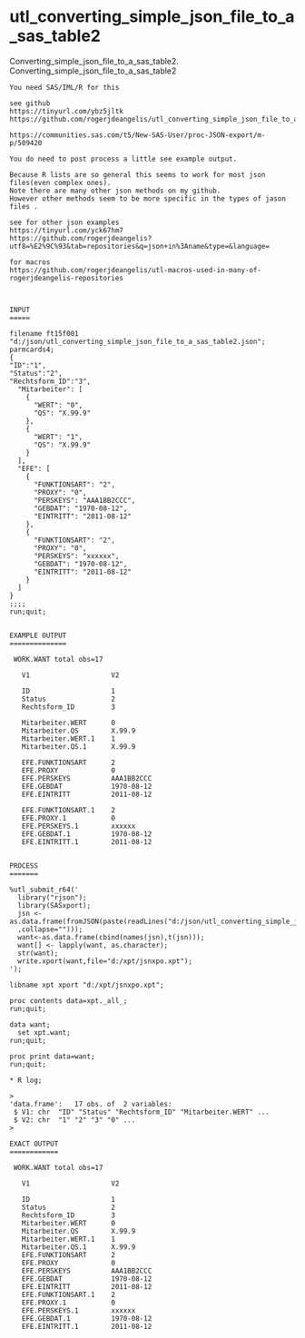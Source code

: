 # utl_converting_simple_json_file_to_a_sas_table2
Converting_simple_json_file_to_a_sas_table2.
    Converting_simple_json_file_to_a_sas_table2                                                                           
                                                                                                                          
    You need SAS/IML/R for this                                                                                           
                                                                                                                          
    see github                                                                                                            
    https://tinyurl.com/ybz5jltk                                                                                          
    https://github.com/rogerjdeangelis/utl_converting_simple_json_file_to_a_sas_table2                                    
                                                                                                                          
    https://communities.sas.com/t5/New-SAS-User/proc-JSON-export/m-p/509420                                               
                                                                                                                          
    You do need to post process a little see example output.                                                              
                                                                                                                          
    Because R lists are so general this seems to work for most json files(even complex ones).                             
    Note there are many other json methods on my github.                                                                  
    However other methods seem to be more specific in the types of jason files .                                          
                                                                                                                          
    see for other json examples                                                                                           
    https://tinyurl.com/yck67hm7                                                                                          
    https://github.com/rogerjdeangelis?utf8=%E2%9C%93&tab=repositories&q=json+in%3Aname&type=&language=                   
                                                                                                                          
    for macros                                                                                                            
    https://github.com/rogerjdeangelis/utl-macros-used-in-many-of-rogerjdeangelis-repositories                            
                                                                                                                          
                                                                                                                          
                                                                                                                          
    INPUT                                                                                                                 
    =====                                                                                                                 
                                                                                                                          
    filename ft15f001 "d:/json/utl_converting_simple_json_file_to_a_sas_table2.json";                                     
    parmcards4;                                                                                                           
    {                                                                                                                     
    "ID":"1",                                                                                                             
    "Status":"2",                                                                                                         
    "Rechtsform_ID":"3",                                                                                                  
      "Mitarbeiter": [                                                                                                    
        {                                                                                                                 
          "WERT": "0",                                                                                                    
          "QS": "X.99.9"                                                                                                  
        },                                                                                                                
        {                                                                                                                 
          "WERT": "1",                                                                                                    
          "QS": "X.99.9"                                                                                                  
        }                                                                                                                 
      ],                                                                                                                  
      "EFE": [                                                                                                            
        {                                                                                                                 
          "FUNKTIONSART": "2",                                                                                            
          "PROXY": "0",                                                                                                   
          "PERSKEYS": "AAA1BB2CCC",                                                                                       
          "GEBDAT": "1970-08-12",                                                                                         
          "EINTRITT": "2011-08-12"                                                                                        
        },                                                                                                                
        {                                                                                                                 
          "FUNKTIONSART": "2",                                                                                            
          "PROXY": "0",                                                                                                   
          "PERSKEYS": "xxxxxx",                                                                                           
          "GEBDAT": "1970-08-12",                                                                                         
          "EINTRITT": "2011-08-12"                                                                                        
        }                                                                                                                 
      ]                                                                                                                   
    }                                                                                                                     
    ;;;;                                                                                                                  
    run;quit;                                                                                                             
                                                                                                                          
                                                                                                                          
    EXAMPLE OUTPUT                                                                                                        
    ==============                                                                                                        
                                                                                                                          
     WORK.WANT total obs=17                                                                                               
                                                                                                                          
       V1                    V2                                                                                           
                                                                                                                          
       ID                    1                                                                                            
       Status                2                                                                                            
       Rechtsform_ID         3                                                                                            
                                                                                                                          
       Mitarbeiter.WERT      0                                                                                            
       Mitarbeiter.QS        X.99.9                                                                                       
       Mitarbeiter.WERT.1    1                                                                                            
       Mitarbeiter.QS.1      X.99.9                                                                                       
                                                                                                                          
       EFE.FUNKTIONSART      2                                                                                            
       EFE.PROXY             0                                                                                            
       EFE.PERSKEYS          AAA1BB2CCC                                                                                   
       EFE.GEBDAT            1970-08-12                                                                                   
       EFE.EINTRITT          2011-08-12                                                                                   
                                                                                                                          
       EFE.FUNKTIONSART.1    2                                                                                            
       EFE.PROXY.1           0                                                                                            
       EFE.PERSKEYS.1        xxxxxx                                                                                       
       EFE.GEBDAT.1          1970-08-12                                                                                   
       EFE.EINTRITT.1        2011-08-12                                                                                   
                                                                                                                          
                                                                                                                          
    PROCESS                                                                                                               
    =======                                                                                                               
                                                                                                                          
    %utl_submit_r64('                                                                                                     
      library("rjson");                                                                                                   
      library(SASxport);                                                                                                  
      jsn <- as.data.frame(fromJSON(paste(readLines("d:/json/utl_converting_simple_json_file_to_a_sas_table2.json")       
      ,collapse="")));                                                                                                    
      want<-as.data.frame(cbind(names(jsn),t(jsn)));                                                                      
      want[] <- lapply(want, as.character);                                                                               
      str(want);                                                                                                          
      write.xport(want,file="d:/xpt/jsnxpo.xpt");                                                                         
    ');                                                                                                                   
                                                                                                                          
    libname xpt xport "d:/xpt/jsnxpo.xpt";                                                                                
                                                                                                                          
    proc contents data=xpt._all_;                                                                                         
    run;quit;                                                                                                             
                                                                                                                          
    data want;                                                                                                            
      set xpt.want;                                                                                                       
    run;quit;                                                                                                             
                                                                                                                          
    proc print data=want;                                                                                                 
    run;quit;                                                                                                             
                                                                                                                          
    * R log;                                                                                                              
                                                                                                                          
    >                                                                                                                     
    'data.frame':	17 obs. of  2 variables:                                                                                
     $ V1: chr  "ID" "Status" "Rechtsform_ID" "Mitarbeiter.WERT" ...                                                      
     $ V2: chr  "1" "2" "3" "0" ...                                                                                       
    >                                                                                                                     
                                                                                                                          
    EXACT OUTPUT                                                                                                          
    ============                                                                                                          
                                                                                                                          
     WORK.WANT total obs=17                                                                                               
                                                                                                                          
       V1                    V2                                                                                           
                                                                                                                          
       ID                    1                                                                                            
       Status                2                                                                                            
       Rechtsform_ID         3                                                                                            
       Mitarbeiter.WERT      0                                                                                            
       Mitarbeiter.QS        X.99.9                                                                                       
       Mitarbeiter.WERT.1    1                                                                                            
       Mitarbeiter.QS.1      X.99.9                                                                                       
       EFE.FUNKTIONSART      2                                                                                            
       EFE.PROXY             0                                                                                            
       EFE.PERSKEYS          AAA1BB2CCC                                                                                   
       EFE.GEBDAT            1970-08-12                                                                                   
       EFE.EINTRITT          2011-08-12                                                                                   
       EFE.FUNKTIONSART.1    2                                                                                            
       EFE.PROXY.1           0                                                                                            
       EFE.PERSKEYS.1        xxxxxx                                                                                       
       EFE.GEBDAT.1          1970-08-12                                                                                   
       EFE.EINTRITT.1        2011-08-12                                                                                   
                                                                                                                          
                                                                                                                          
                                                                                                                          
                                                                                                                          
                                                                                                                          
